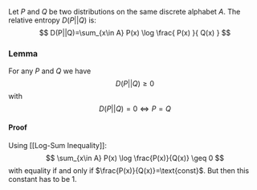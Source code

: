 Let $P$ and $Q$ be two distributions 
on the same discrete alphabet $A$.
The relative entropy $D(P||Q)$ is:
$$
D(P||Q)=\sum_{x\in A} P(x) \log \frac{ P(x) }{ Q(x) }
$$
### Lemma
For any $P$ and $Q$ we have 
$$
D(P||Q)\geq 0
$$
with 
$$
D(P||Q)=0\iff P=Q
$$
#### Proof
Using [[Log-Sum Inequality]]:
$$
\sum_{x\in A} P(x) \log \frac{P(x)}{Q(x)} \geq 0
$$
with equality if and only if $\frac{P(x)}{Q(x)}=\text{const}$.
But then this constant has to be $1$.